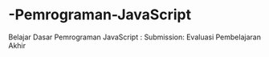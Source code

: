 # -Pemrograman-JavaScript
Belajar Dasar Pemrograman JavaScript : Submission: Evaluasi Pembelajaran Akhir
